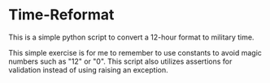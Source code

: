 # Time-Reformat
This is a simple python script to convert a 12-hour format to military time. 


This simple exercise is for me to remember to use constants to avoid magic numbers such as "12" or "0". This script also utilizes assertions for validation instead of using raising an exception.
